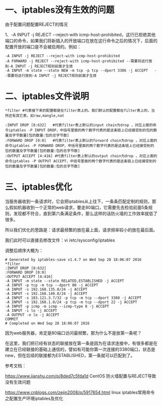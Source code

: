 # 一、iptables没有生效的问题

由于配置问题配置REJECT的情况

1、-A INPUT -j REJECT --reject-with icmp-host-prohibited，这行已拒绝其他端口的命令，如果我们将新插入的开放端口在放在这行命令之后的情况下，后面的配置开放的端口是不会被启用的。例如：

```
-A INPUT -j REJECT --reject-with icmp-host-prohibited
-A FORWARD -j REJECT --reject-with icmp-host-prohibited --需要将这行放到-A INPUT -j REJECT规则前面才生效
-A INPUT -m state --state NEW -m tcp -p tcp --dport 3306 -j ACCEPT   --需要将这行放到-A INPUT -j REJECT规则前面才生效
```


# 二、iptables文件说明

```
*filter #代表接下来的配置都是在filter表上的。我们默认的配置都在filter表上的，当然还有其它表，如raw,mangle,nat

:INPUT DROP [8:632]   #代表filter表上默认的input chain为drop ，对应上面的命令iptables -P INPUT DROP，中括号里面的两个数字代表的是这条链上已经接受到的包的数量及字节数量[包的数量:包的总字节数]
:FORWARD DROP [0:0]   #代表filter表上默认的forward chain为drop ，对应上面的命令iptables -P FORWARD DROP，中括号里面的两个数字代表的是这条链上已经接受到的包的数量及字节数量[包的数量:包的总字节数]
:OUTPUT ACCEPT [4:416] #代表filter表上默认的output chain为drop ，对应上面的命令iptables -P OUTPUT ACCEPT，中括号里面的两个数字代表的是这条链上已经接受到的包的数量及字节数量[包的数量:包的总字节数]
```

# 三、iptables优化

当服务器收到一条请求时，它会把iptables从上往下，一条条匹配定制的规则，那么假如机器收到一个正常的web请求，要走80端口，它需要先去检验前面5条规则，发现都不符合，直到第六条满足条件，那么这样的话防火墙的工作效率就低了很多。

所以我们优化的思路是：请求最频繁的放在最上面，请求频率较小的放在最后面。

我们此时可以直接去修改文件：vi /etc/sysconfig/iptables

调整后顺序大概为：

```
# Generated by iptables-save v1.4.7 on Wed Sep 28 18:06:07 2016
*filter
:INPUT DROP [8:632]
:FORWARD DROP [0:0]
:OUTPUT ACCEPT [4:416]
-A INPUT -m state --state RELATED,ESTABLISHED -j ACCEPT
-A INPUT -p tcp -m tcp --dport 80 -j ACCEPT
-A INPUT -s 192.168.135.0/24 -j ACCEPT
-A INPUT -s 192.168.140.0/24 -j ACCEPT
-A INPUT -s 183.121.3.7/32 -p tcp -m tcp --dport 3380 -j ACCEPT
-A INPUT -s 192.168.1.0/24 -p tcp -m tcp --dport 22 -j ACCEPT
-A INPUT -p icmp -m icmp --icmp-type 8 -j ACCEPT
-A INPUT -i lo -j ACCEPT
-A OUTPUT -o lo -j ACCEPT
COMMIT
# Completed on Wed Sep 28 18:06:07 2016
```

因为web服务器，肯定是80端口访问最频繁，那为什么不是放第一条呢？

在这里，我们把已经有状态的联接放在第一条是因为在请求连接中，有很多都是在建立在已经联接的基础上通信的，譬如有可能你第一次连接的3380端口，状态是new，但在后续的联接都为ESTABLISHED，第一条就可以匹配到了。

参考文档：

https://www.jianshu.com/p/8ded7c5fda1d   CentOS 防火墙配置与REJECT导致没有生效问题


https://www.cnblogs.com/zejin2008/p/5917654.html   linux iptables常用命令之配置生产环境iptables及优化 
